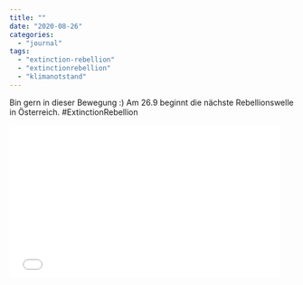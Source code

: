 ```yaml
---
title: ""
date: "2020-08-26"
categories: 
  - "journal"
tags: 
  - "extinction-rebellion"
  - "extinctionrebellion"
  - "klimanotstand"
---
```


Bin gern in dieser Bewegung :) Am 26.9 beginnt die nächste Rebellionswelle in Österreich. #ExtinctionRebellion

<iframe src="//cdn.jwplayer.com/players/7sKsopxc-XLzx33eA.html" width="480" height="270" frameborder="0" scrolling="auto"></iframe>
